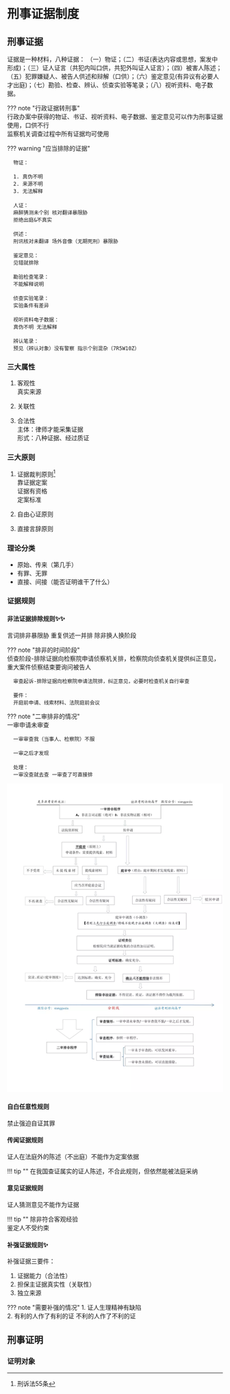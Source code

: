 # 刑事证据制度

## 刑事证据
证据是一种材料，八种证据：
（一）物证；（二）书证(表达内容或思想，案发中形成)；（三）证人证言（共犯内叫口供，共犯外叫证人证言）；（四）被害人陈述；（五）犯罪嫌疑人、被告人供述和辩解（口供）；（六）鉴定意见(有异议有必要人才出庭)；（七）勘验、检查、辨认、侦查实验等笔录；（八）视听资料、电子数据。



??? note "行政证据转刑事"   
      行政办案中获得的物证、书证、视听资料、电子数据、鉴定意见可以作为刑事证据使用，口供不行  
      监察机关调查过程中所有证据均可使用


??? warning "应当排除的证据"   
      
      物证： 

      1. 真伪不明
      2. 来源不明
      3. 无法解释

      人证：  
      麻醉猜测未个别 核对翻译暴限胁   
      拒绝出庭&不真实

      供述：  
      刑讯核对未翻译 场外音像（无期死刑）暴限胁   

      鉴定意见：  
      见错就排除

      勘验检查笔录：  
      不能解释说明

      侦查实验笔录：  
      实验条件有差异

      视听资料电子数据：  
      真伪不明 无法解释

      辨认笔录：  
      预见（辨认对象）没有警察 指示个别混杂（7R5W10Z）
      

### 三大属性
1. 客观性  
   真实来源  

2. 关联性
3. 合法性  
   主体：律师才能采集证据   
   形式：八种证据、经过质证

### 三大原则

1. 证据裁判原则[^1]   
   靠证据定案  
   证据有资格  
   定案标准  
     

2. 自由心证原则
3. 直接言辞原则

### 理论分类

- 原始、传来（第几手）   
- 有罪、无罪   
- 直接、间接（能否证明谁干了什么）

### 证据规则

#### 非法证据排除规则✨✨

言词排非暴限胁 重复供述一并排 除非换人换阶段

??? note "排非的时间阶段"    
      侦查阶段-排除证据向检察院申请侦察机关排，检察院向侦查机关提供纠正意见，重大案件侦察结束要询问被告人   

      审查起诉-排除证据向检察院申请法院排，纠正意见，必要时检查机关自行审查   

      要件：  
      开庭前申请、线索材料、法院庭前会议

??? note "二审排非的情况"   
      一审申请未审查  

      一审审查我（当事人、检察院）不服  

      一审之后才发现

      处理：   
      一审没查就去查 一审查了可直接排

![排非流程图](./images/排非流程图.jpg)

#### 自白任意性规则

禁止强迫自证其罪

#### 传闻证据规则

证人在法庭外的陈述（不出庭）不能作为定案依据

!!! tip ""
      在我国查证属实的证人陈述，不合此规则，但依然能被法庭采纳

#### 意见证据规则

证人猜测意见不能作为证据

!!! tip ""
      除非符合客观经验   
      鉴定人不受约束

#### 补强证据规则✨

补强证据三要件：   

1. 证据能力（合法性）
2. 担保主证据真实性（关联性）
3. 独立来源

??? note "需要补强的情况"
      1. 证人生理精神有缺陷   
      2. 有利的人作了有利的证 不利的人作了不利的证   

## 刑事证明

### 证明对象


[^1]: 刑诉法55条